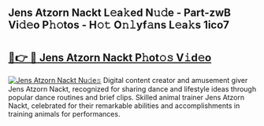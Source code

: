 ## Jens Atzorn Nackt L𝚎a𝚔ed N𝚞𝚍e - Part-zwB Vi𝚍𝚎o P𝚑𝚘tos - H𝚘𝚝 O𝚗𝚕yf𝚊ns L𝚎a𝚔s 1ico7

# <h2><a href="http://kf4aqvl.oniu.top/?m=Jens+Atzorn+Nackt">🔗👉 🔴 Jens Atzorn Nackt P𝚑ot𝚘𝚜 V𝚒d𝚎o</a></h2>

[![Jens Atzorn Nackt Nu𝚍e𝚜](https://i.imgur.com/0qMVB7G.gif)](http://kf4aqvl.oniu.top/?m=Jens+Atzorn+Nackt)
Digital content creator and amusement giver Jens Atzorn Nackt, recognized for sharing dance and lifestyle ideas through popular dance routines and brief clips. Skilled animal trainer Jens Atzorn Nackt, celebrated for their remarkable abilities and accomplishments in training animals for performances.  
